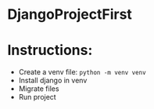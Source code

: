 # DjangoProjectFirst
# Instructions:
  - Create a venv file: ```python -m venv venv```
  - Install django in venv
  - Migrate files
  - Run project
